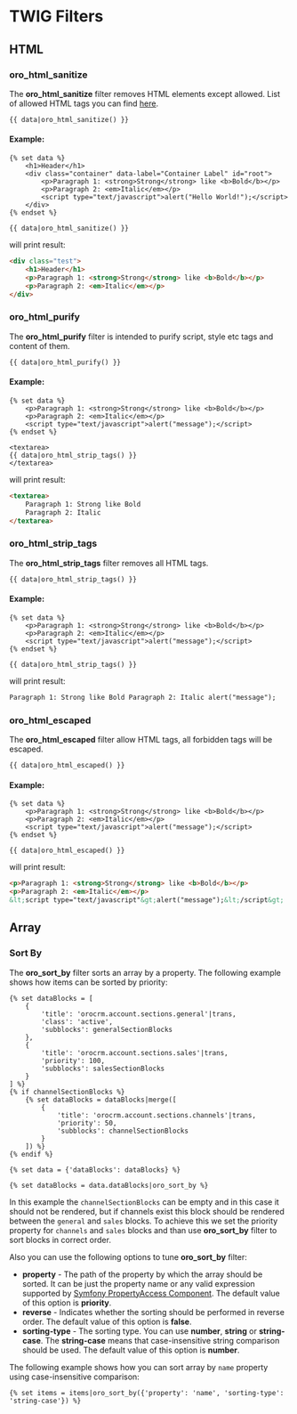 # TWIG Filters

## HTML

### oro_html_sanitize
The **oro_html_sanitize** filter removes HTML elements except allowed. List of allowed HTML tags you can find [here](../../../../FormBundle/Resources/config/oro/app.yml).
```twig
{{ data|oro_html_sanitize() }}
```

#### Example:
```twig
{% set data %}
    <h1>Header</h1>
    <div class="container" data-label="Container Label" id="root">
        <p>Paragraph 1: <strong>Strong</strong> like <b>Bold</b></p>
        <p>Paragraph 2: <em>Italic</em></p>
        <script type="text/javascript">alert("Hello World!");</script>
    </div>
{% endset %}

{{ data|oro_html_sanitize() }}
```

will print result:

```html
<div class="test">
    <h1>Header</h1>
    <p>Paragraph 1: <strong>Strong</strong> like <b>Bold</b></p>
    <p>Paragraph 2: <em>Italic</em></p>
</div>
```

### oro_html_purify
The **oro_html_purify** filter is intended to purify script, style etc tags and content of them.
```twig
{{ data|oro_html_purify() }}
```

#### Example:
```twig
{% set data %}
    <p>Paragraph 1: <strong>Strong</strong> like <b>Bold</b></p>
    <p>Paragraph 2: <em>Italic</em></p>
    <script type="text/javascript">alert("message");</script>
{% endset %}

<textarea>
{{ data|oro_html_strip_tags() }}
</textarea>
```

will print result:

```html
<textarea>
    Paragraph 1: Strong like Bold
    Paragraph 2: Italic
</textarea>
```

### oro_html_strip_tags
The **oro_html_strip_tags** filter removes all HTML tags. 
```twig
{{ data|oro_html_strip_tags() }}
```

#### Example:
```twig
{% set data %}
    <p>Paragraph 1: <strong>Strong</strong> like <b>Bold</b></p>
    <p>Paragraph 2: <em>Italic</em></p>
    <script type="text/javascript">alert("message");</script>
{% endset %}

{{ data|oro_html_strip_tags() }}
```

will print result:

```html
Paragraph 1: Strong like Bold Paragraph 2: Italic alert("message");
```

### oro_html_escaped
The **oro_html_escaped** filter allow HTML tags, all forbidden tags will be escaped.
```twig
{{ data|oro_html_escaped() }}
```

#### Example:
```twig
{% set data %}
    <p>Paragraph 1: <strong>Strong</strong> like <b>Bold</b></p>
    <p>Paragraph 2: <em>Italic</em></p>
    <script type="text/javascript">alert("message");</script>
{% endset %}

{{ data|oro_html_escaped() }}
```

will print result:

```html
<p>Paragraph 1: <strong>Strong</strong> like <b>Bold</b></p>
<p>Paragraph 2: <em>Italic</em></p>
&lt;script type="text/javascript"&gt;alert("message");&lt;/script&gt;
```

## Array

### Sort By
The **oro_sort_by** filter sorts an array by a property. The following example shows how items can be sorted by priority:

``` twig
{% set dataBlocks = [
    {
        'title': 'orocrm.account.sections.general'|trans,
        'class': 'active',
        'subblocks': generalSectionBlocks
    },
    {
        'title': 'orocrm.account.sections.sales'|trans,
        'priority': 100,
        'subblocks': salesSectionBlocks
    }
] %}
{% if channelSectionBlocks %}
    {% set dataBlocks = dataBlocks|merge([
        {
            'title': 'orocrm.account.sections.channels'|trans,
            'priority': 50,
            'subblocks': channelSectionBlocks
        }
    ]) %}
{% endif %}

{% set data = {'dataBlocks': dataBlocks} %}

{% set dataBlocks = data.dataBlocks|oro_sort_by %}
```
In this example the `channelSectionBlocks` can be empty and in this case it should not be rendered, but if channels exist this block should be rendered between the `general` and `sales` blocks. To achieve this we set the priority property for `channels` and `sales` blocks and than use **oro_sort_by** filter to sort blocks in correct order.

Also you can use the following options to tune **oro_sort_by** filter:

 - **property** - The path of the property by which the array should be sorted. It can be just the property name or any valid expression supported by [Symfony PropertyAccess Component](http://symfony.com/doc/current/components/property_access/introduction.html). The default value of this option is **priority**.
 - **reverse** - Indicates whether the sorting should be performed in reverse order. The default value of this option is **false**.
 - **sorting-type** - The sorting type. You can use **number**, **string** or **string-case**. The **string-case** means that case-insensitive string comparison should be used. The default value of this option is **number**.

The following example shows how you can sort array by `name` property using case-insensitive comparison:

``` twig
{% set items = items|oro_sort_by({'property': 'name', 'sorting-type': 'string-case'}) %}
```
